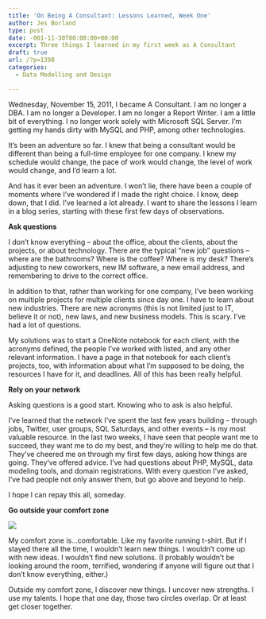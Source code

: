 ```yaml
---
title: 'On Being A Consultant: Lessons Learned, Week One'
author: Jes Borland
type: post
date: -001-11-30T00:00:00+00:00
excerpt: Three things I learned in my first week as A Consultant
draft: true
url: /?p=1398
categories:
  - Data Modelling and Design

---
```

Wednesday, November 15, 2011, I became A Consultant. I am no longer a DBA. I am no longer a Developer. I am no longer a Report Writer. I am a little bit of everything. I no longer work solely with Microsoft SQL Server. I&#8217;m getting my hands dirty with MySQL and PHP, among other technologies. 

It&#8217;s been an adventure so far. I knew that being a consultant would be different than being a full-time employee for one company. I knew my schedule would change, the pace of work would change, the level of work would change, and I&#8217;d learn a lot. 

And has it ever been an adventure. I won&#8217;t lie, there have been a couple of moments where I&#8217;ve wondered if I made the right choice. I know, deep down, that I did. I&#8217;ve learned a lot already. I want to share the lessons I learn in a blog series, starting with these first few days of observations. 

**Ask questions** 

I don&#8217;t know everything &#8211; about the office, about the clients, about the projects, or about technology. There are the typical &#8220;new job&#8221; questions &#8211; where are the bathrooms? Where is the coffee? Where is my desk? There&#8217;s adjusting to new coworkers, new IM software, a new email address, and remembering to drive to the correct office. 

In addition to that, rather than working for one company, I&#8217;ve been working on multiple projects for multiple clients since day one. I have to learn about new industries. There are new acronyms (this is not limited just to IT, believe it or not), new laws, and new business models. This is scary. I&#8217;ve had a lot of questions. 

My solutions was to start a OneNote notebook for each client, with the acronyms defined, the people I&#8217;ve worked with listed, and any other relevant information. I have a page in that notebook for each client&#8217;s projects, too, with information about what I&#8217;m supposed to be doing, the resources I have for it, and deadlines. All of this has been really helpful. 

**Rely on your network** 

Asking questions is a good start. Knowing who to ask is also helpful. 

I&#8217;ve learned that the network I&#8217;ve spent the last few years building &#8211; through jobs, Twitter, user groups, SQL Saturdays, and other events &#8211; is my most valuable resource. In the last two weeks, I have seen that people want me to succeed, they want me to do my best, and they&#8217;re willing to help me do that. They&#8217;ve cheered me on through my first few days, asking how things are going. They&#8217;ve offered advice. I&#8217;ve had questions about PHP, MySQL, data modeling tools, and domain registrations. With every question I&#8217;ve asked, I&#8217;ve had people not only answer them, but go above and beyond to help. 

I hope I can repay this all, someday. 

**Go outside your comfort zone** 

![][1]

My comfort zone is&#8230;comfortable. Like my favorite running t-shirt. But if I stayed there all the time, I wouldn&#8217;t learn new things. I wouldn&#8217;t come up with new ideas. I wouldn&#8217;t find new solutions. (I probably wouldn&#8217;t be looking around the room, terrified, wondering if anyone will figure out that I don&#8217;t know everything, either.) 

Outside my comfort zone, I discover new things. I uncover new strengths. I use my talents. I hope that one day, those two circles overlap. Or at least get closer together.

 [1]: /wp-content/uploads/users/grrlgeek/your-comfort-zone.jpg?mtime=1322622240 ""